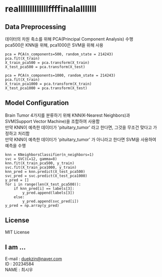 # realllllllllllllffffinalalllllll

## Data Preprocessing
데이터의 차원 축소를 위해 PCA(Principal Component Analysis) 수행  
pca500은 KNN을 위해, pca1000은 SVM을 위해 사용 

    pca = PCA(n_components=500, random_state = 214243)
    pca.fit(X_train)
    X_train_pca500 = pca.transform(X_train)
    X_test_pca500 = pca.transform(X_test)
    
    pca = PCA(n_components=1000, random_state = 214243)
    pca.fit(X_train)
    X_train_pca1000 = pca.transform(X_train)
    X_test_pca1000 = pca.transform(X_test)


## Model Configuration
Brain Tumor 4가지를 분류하기 위해 KNN(K-Nearest Neighbors)과 SVM(Support Vector Machine)을 조합하여 사용함  
만약 KNN이 예측한 데이터가 'pituitary_tumor' 라고 한다면, 그것을 무조건 맞다고 가정하고 처리함  
만약 KNN이 예측한 데이터가 'pituitary_tumor' 가 아니라고 한다면 SVM을 사용하여 예측을 수행  

    knn = KNeighborsClassifier(n_neighbors=1)
    svc = SVC(C=12, gamma=8)
    knn.fit(X_train_pca500, y_train)
    svc.fit(X_train_pca1000, y_train)
    knn_pred = knn.predict(X_test_pca500)
    svc_pred = svc.predict(X_test_pca1000)
    y_pred = []
    for i in range(len(X_test_pca500)):
        if knn_pred[i] == labels[3]:
            y_pred.append(labels[3])
        else:
            y_pred.append(svc_pred[i])
    y_pred = np.array(y_pred)

## License
MIT License

## I am ...
E-mail : duekzin@naver.com  
ID : 20234584  
NAME : 최시우  

